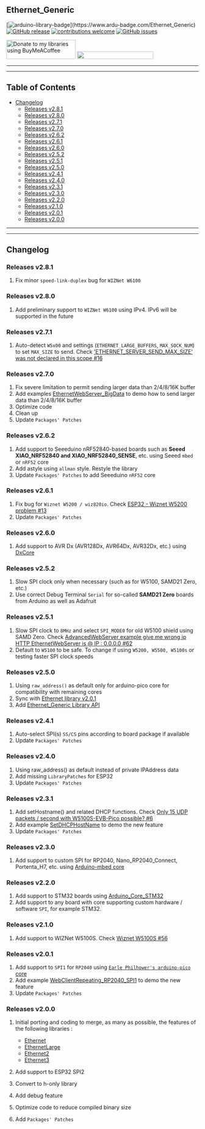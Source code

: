 ## Ethernet_Generic

[![arduino-library-badge](https://www.ardu-badge.com/badge/Ethernet_Generic.svg?)](https://www.ardu-badge.com/Ethernet_Generic)
[![GitHub release](https://img.shields.io/github/release/khoih-prog/Ethernet_Generic.svg)](https://github.com/khoih-prog/Ethernet_Generic/releases)
[![contributions welcome](https://img.shields.io/badge/contributions-welcome-brightgreen.svg?style=flat)](#Contributing)
[![GitHub issues](https://img.shields.io/github/issues/khoih-prog/Ethernet_Generic.svg)](http://github.com/khoih-prog/Ethernet_Generic/issues)

<a href="https://www.buymeacoffee.com/khoihprog6" title="Donate to my libraries using BuyMeACoffee"><img src="https://cdn.buymeacoffee.com/buttons/v2/default-yellow.png" alt="Donate to my libraries using BuyMeACoffee" style="height: 50px !important;width: 181px !important;" ></a>
<a href="https://www.buymeacoffee.com/khoihprog6" title="Donate to my libraries using BuyMeACoffee"><img src="https://img.shields.io/badge/buy%20me%20a%20coffee-donate-orange.svg?logo=buy-me-a-coffee&logoColor=FFDD00" style="height: 20px !important;width: 200px !important;" ></a>


---
---

## Table of Contents


* [Changelog](#changelog)
	* [Releases v2.8.1](#releases-v281)
	* [Releases v2.8.0](#releases-v280)
	* [Releases v2.7.1](#releases-v271)
	* [Releases v2.7.0](#releases-v270)
	* [Releases v2.6.2](#releases-v262)
	* [Releases v2.6.1](#releases-v261)
	* [Releases v2.6.0](#releases-v260)
	* [Releases v2.5.2](#releases-v252)
	* [Releases v2.5.1](#releases-v251)
	* [Releases v2.5.0](#releases-v250)
	* [Releases v2.4.1](#releases-v241)
	* [Releases v2.4.0](#releases-v240)
	* [Releases v2.3.1](#releases-v231)
	* [Releases v2.3.0](#releases-v230)
	* [Releases v2.2.0](#releases-v220)
	* [Releases v2.1.0](#releases-v210)
	* [Releases v2.0.1](#releases-v201)
	* [Releases v2.0.0](#releases-v200)

---
---

## Changelog

### Releases v2.8.1

1. Fix minor `speed-link-duplex` bug for `WIZNet W6100`

### Releases v2.8.0

1. Add preliminary support to `WIZNet W6100` using IPv4. IPv6 will be supported in the future

### Releases v2.7.1

1. Auto-detect `W5x00` and settings (`ETHERNET_LARGE_BUFFERS`, `MAX_SOCK_NUM`) to set `MAX_SIZE` to send. Check ['ETHERNET_SERVER_SEND_MAX_SIZE' was not declared in this scope #16](https://github.com/khoih-prog/Ethernet_Generic/issues/16)


### Releases v2.7.0

1. Fix severe limitation to permit sending larger data than 2/4/8/16K buffer
2. Add examples [EthernetWebServer_BigData](https://github.com/khoih-prog/Ethernet_Generic/tree/main/examples/EthernetWebServer_BigData) to demo how to send larger data than 2/4/8/16K buffer
3. Optimize code
4. Clean up
5. Update `Packages' Patches`

### Releases v2.6.2

1. Add support to Seeeduino nRF52840-based boards such as **Seeed XIAO_NRF52840 and XIAO_NRF52840_SENSE**, etc. using Seeed `mbed` or `nRF52` core
2. Add astyle using `allman` style. Restyle the library
3. Update `Packages' Patches` to add Seeeduino `nRF52` core

### Releases v2.6.1

1. Fix bug for `Wiznet W5200 / wiz820io`. Check [ESP32 - Wiznet W5200 problem #13](https://github.com/khoih-prog/Ethernet_Generic/discussions/13)
2. Update `Packages' Patches`

### Releases v2.6.0

1. Add support to AVR Dx (AVR128Dx, AVR64Dx, AVR32Dx, etc.) using [DxCore](https://github.com/SpenceKonde/DxCore)


### Releases v2.5.2

1. Slow SPI clock only when necessary (such as for W5100, SAMD21 Zero, etc.)
2. Use correct Debug Terminal `Serial` for so-called **SAMD21 Zero** boards from Arduino as well as Adafruit


### Releases v2.5.1

1. Slow SPI clock to `8MHz` and select `SPI_MODE0` for old W5100 shield using SAMD Zero. Check [AdvancedWebServer example give me wrong ip HTTP EthernetWebServer is @ IP : 0.0.0.0 #62](https://github.com/khoih-prog/EthernetWebServer/issues/62)
2. Default to `W5100` to be safe. To change if using `W5200, W5500, W5100s` or testing faster SPI clock speeds


### Releases v2.5.0

1. Using `raw_address()` as default only for arduino-pico core for compatibility with remaining cores
2. Sync with [Ethernet library v2.0.1](https://github.com/arduino-libraries/Ethernet/releases/tag/2.0.1)
3. Add [Ethernet_Generic Library API](https://github.com/khoih-prog/Ethernet_Generic/blob/main/docs/api.md)


### Releases v2.4.1

1. Auto-select SPI(s) `SS/CS` pins according to board package if available
2. Update `Packages' Patches`

### Releases v2.4.0

1. Using raw_address() as default instead of private IPAddress data
2. Add missing `LibraryPatches` for ESP32
3. Update `Packages' Patches`

### Releases v2.3.1

1. Add setHostname() and related DHCP functions. Check [Only 15 UDP packets / second with W5100S-EVB-Pico possible? #6](https://github.com/khoih-prog/Ethernet_Generic/discussions/6#discussioncomment-2793483)
2. Add example [SetDHCPHostName](examples/SetDHCPHostName) to demo the new feature
3. Update `Packages' Patches`

### Releases v2.3.0

1. Add support to custom SPI for RP2040, Nano_RP2040_Connect, Portenta_H7, etc. using [Arduino-mbed core](https://github.com/arduino/ArduinoCore-mbed)


### Releases v2.2.0

1. Add support to STM32 boards using [Arduino_Core_STM32](https://github.com/stm32duino/Arduino_Core_STM32)
2. Add support to any board with core supporting custom hardware / software `SPI`, for example STM32.


### Releases v2.1.0

1. Add support to WIZNet W5100S. Check [Wiznet W5100S #56](https://github.com/khoih-prog/EthernetWebServer/discussions/56)


### Releases v2.0.1

1. Add support to `SPI1` for `RP2040` using [`Earle Philhower's arduino-pico` core](https://github.com/earlephilhower/arduino-pico)
2. Add example [WebClientRepeating_RP2040_SPI1](examples/WebClientRepeating_RP2040_SPI1) to demo the new feature
3. Update `Packages' Patches`

### Releases v2.0.0

1. Initial porting and coding to merge, as many as possible, the features of the following libraries :

	- [Ethernet](https://github.com/arduino-libraries/Ethernet)
	- [EthernetLarge](https://github.com/OPEnSLab-OSU/EthernetLarge)
	- [Ethernet2](https://github.com/adafruit/Ethernet2)
	- [Ethernet3](https://github.com/sstaub/Ethernet3)
	
2. Add support to ESP32 SPI2
3. Convert to h-only library
4. Add debug feature
5. Optimize code to reduce compiled binary size
6. Add `Packages' Patches`


